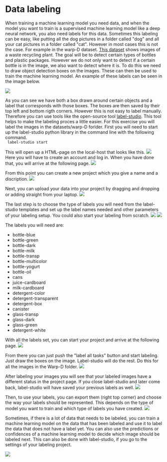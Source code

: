 # Data labeling

When training a machine learning model you need data, and when the model you want to train is a supervised machine learning model like a deep neural network, you also need labels for this data. Sometimes this labeling can be easy, like putting all the dog pictures in a folder called "dog" and all your cat pictures in a folder called "cat". However in most cases this is not the case. For example in the warp-D dataset. [This dataset](https://www.kaggle.com/datasets/parohod/warp-waste-recycling-plant-dataset) shows images of a waste recycling plant. The goal will be to detect certain types of bottles and plastic packages. However we do not only want to detect if a certain bottle is in the image, we also want to detect where it is. To do this we need to draw object detection boxes on the images. These can then be used to train the machine learning model. An example of these labels can be seen in the image below.

<img src="images/object_detection_example.webp" />

As you can see we have both a box drawn around certain objects and a label that corresponds with those boxes. The boxes are then saved by their top left and bottom rigth corners. However this is not easy to label manually. Therefore you can use tools like the open-source tool [label-studio](https://labelstud.io/). This tool helps to make the labeling proces a little easier. For this exercise you will label the images in the datasets/warp-D forlder. First you will need to start up the label-studio python library in the command line with the following command. 
</br>
<code>
label-studio start
</code>
</br>

This will open up a HTML-page on the local-host that looks like this.
<img src="images/label-studio_login.png" />
Here you will have to create an account and log in. When you have done that, you will arrive at the following page.
<img src="images/label-studio_welcome.png" />

From this point you can create a new project which you give a name and a discription.
<img src="images/label-studio_project_creation.png" />

Next, you can upload your data into your project by dragging and dropping or adding straight from your laptop.
<img src="images/label-studio_upload-data.png" />

The last step is to choose the type of labels you will need from the label-studio templates and set up the label names needed and other parameters of your labeling setup. You could also start your labeling from scratch.
<img src="images/label-studio_setup-labeling.png" />
<img src="images/label-studio_setup-labeling_2.png" />

The labels you will need are:
* bottle-blue
* bottle-green
* bottle-dark
* bottle-milk
* bottle-transp
* bottle-multicolor
* bottle-yogurt
* bottle-oil
* cans
* juice-cardboard
* milk-cardboard
* detergent-color
* detergent-transparent
* detergent-box
* canister
* glass-transp
* glass-dark
* glass-green
* detergent-white

With all the labels set, you can start your project and arrive at the following page.
<img src="images/label-studio_labeling_start.png" />

From there you can just push the "label all tasks" button and start labeling. Just draw the boxes on the image. Label-studio will do the rest. Do this for all the images in the Warp-D folder.
<img src="images/label-studio_labeling_1.png" />

After labeling your images you will see that your labeled images have a different status in the project page. If you close label-studio and later come back, label-studio will have saved your previous labels as well.
<img src="images/label-studio_labeling_2.png" />

Then, to use your labels, you can export them (right top corner) and choose the way your labels should be represented. This depends on the type of model you want to train and which type of labels you have created.
<img src="images/label-studio_labeling_3.png" />

Sometimes, if there is a lot of data that needs to be labeled, you can train a machine learning model on the data that has been labeled and use it to label the data that does not have a label yet. You can also use the predictions or confidences of a machine learning model to decide which image should be labeled next. This can also be done with label-studio, if you go to the settings of your labeling project.

<img src="images/label-studio_labeling_extra.png" />

